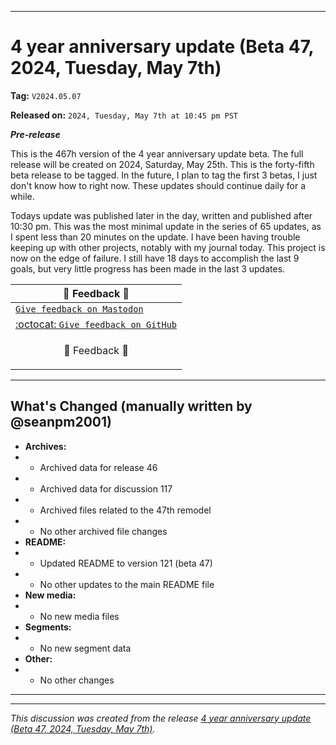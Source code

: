 
***

# 4 year anniversary update (Beta 47, 2024, Tuesday, May 7th)

**Tag:** `V2024.05.07`

**Released on:** `2024, Tuesday, May 7th at 10:45 pm PST`

***Pre-release***

This is the 467h version of the 4 year anniversary update beta. The full release will be created on 2024, Saturday, May 25th. This is the forty-fifth beta release to be tagged. In the future, I plan to tag the first 3 betas, I just don't know how to right now. These updates should continue daily for a while.

Todays update was published later in the day, written and published after 10:30 pm. This was the most minimal update in the series of 65 updates, as I spent less than 20 minutes on the update. I have been having trouble keeping up with other projects, notably with my journal today. This project is now on the edge of failure. I still have 18 days to accomplish the last 9 goals, but very little progress has been made in the last 3 updates.

| 📣️ Feedback 💬️ |
|---|
| [`Give feedback on Mastodon`](https://techhub.social/deck/@seanpm2001/112237731368032617) |
| [:octocat: `Give feedback on GitHub`](https://github.com/seanpm2001/seanpm2001/discussions/118/) |
| <p align="center">💬️ Feedback 📣️</p> |

---

## What's Changed (manually written by @seanpm2001)

- **Archives:**
- - Archived data for release 46
- - Archived data for discussion 117
- - Archived files related to the 47th remodel <!-- This number should be 1 higher than the release data 2 lines above, and should match the README beta version) !-->
- - No other archived file changes
- **README:**
- - Updated README to version 121 (beta 47)
- - No other updates to the main README file
- **New media:**
- - No new media files
- **Segments:**
- - No new segment data
- **Other:**
- - No other changes

***


<hr /><em>This discussion was created from the release <a href='https://github.com/seanpm2001/seanpm2001/releases/tag/V2024.05.07'>4 year anniversary update (Beta 47, 2024, Tuesday, May 7th)</a>.</em>
